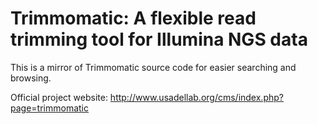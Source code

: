 # Trimmomatic: A flexible read trimming tool for Illumina NGS data

This is a mirror of Trimmomatic source code for easier searching and browsing.

Official project website: http://www.usadellab.org/cms/index.php?page=trimmomatic
